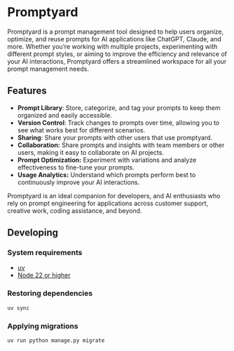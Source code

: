 # Promptyard

Promptyard is a prompt management tool designed to help users organize, optimize, and reuse prompts for AI applications
like ChatGPT, Claude, and more. Whether you’re working with multiple projects, experimenting with different prompt
styles, or aiming to improve the efficiency and relevance of your AI interactions, Promptyard offers a streamlined
workspace for all your prompt management needs.

## Features
- **Prompt Library**: Store, categorize, and tag your prompts to keep them organized and easily accessible.
- **Version Control**: Track changes to prompts over time, allowing you to see what works best for different scenarios.
- **Sharing**: Share your prompts with other users that use promptyard.
- **Collaboration:** Share prompts and insights with team members or other users, making it easy to collaborate on AI projects.
- **Prompt Optimization:** Experiment with variations and analyze effectiveness to fine-tune your prompts.
- **Usage Analytics:** Understand which prompts perform best to continuously improve your AI interactions.

Promptyard is an ideal companion for developers, and AI enthusiasts who rely on prompt engineering for applications
across customer support, creative work, coding assistance, and beyond. 

## Developing

### System requirements

* [uv](https://docs.astral.sh/uv/getting-started/installation/)
* [Node 22 or higher](https://nodejs.org/en)

### Restoring dependencies

```bash
uv sync
```

### Applying migrations

```bash
uv run python manage.py migrate
```
